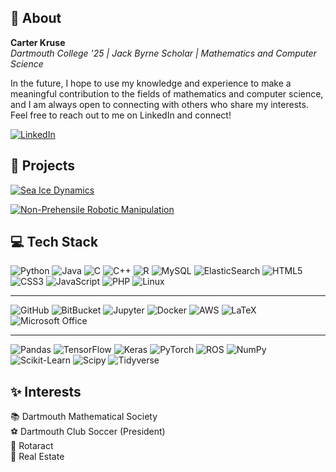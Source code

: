 ## 💫 About
**Carter Kruse** <br>
*Dartmouth College '25 | Jack Byrne Scholar | Mathematics and Computer Science*

<!-- I am passionate about using my knowledge of these subjects to tackle challenging problems and find innovative solutions.

In my studies, I have had the opportunity to work on a wide range of projects, from developing algorithms to analyze large datasets to exploring the intersection of mathematics and computer science in areas like machine learning and artificial intelligence. I am constantly striving to learn more and expand my skill set, and I am excited to see where my studies will take me in the future.

Aside from my academic pursuits, I am also heavily involved in extracurricular activities on campus. I am a member of the Dartmouth Mathematical Society and Dartmouth Outing Club and enjoy playing on the Dartmouth Club Soccer team. I am also an avid volunteer and have spent time within Dartmouth Rotaract working on projects that aim to make a positive impact in my community. -->

In the future, I hope to use my knowledge and experience to make a meaningful contribution to the fields of mathematics and computer science, and I am always open to connecting with others who share my interests. Feel free to reach out to me on LinkedIn and connect!

[![LinkedIn](https://img.shields.io/badge/LinkedIn-0077B5?style=for-the-badge&logo=linkedin&logoColor=white)](https://linkedin.com/in/carter-j-kruse)

## 🔭 Projects
[![Sea Ice Dynamics](https://img.shields.io/badge/Sea%20Ice%20Dynamics-000000?style=for-the-badge&logo=github&logoColor=white)](https://github.com/CarterKruse/Sea-Ice-Dynamics)

[![Non-Prehensile Robotic Manipulation](https://img.shields.io/badge/Non&mdash;Prehensile%20Robotic%20Manipulation-000000?style=for-the-badge&logo=github&logoColor=white)](https://github.com/correlllab/MAGPIE)

## 💻 Tech Stack
![Python](https://img.shields.io/badge/Python-3670A0?style=for-the-badge&logo=python&logoColor=FFDD54) ![Java](https://img.shields.io/badge/Java-ED8B00?style=for-the-badge&logo=openjdk&logoColor=white) ![C](https://img.shields.io/badge/C-00599C?style=for-the-badge&logo=c&logoColor=white) ![C++](https://img.shields.io/badge/C++-00599C?style=for-the-badge&logo=c%2B%2B&logoColor=white) ![R](https://img.shields.io/badge/R-276DC3?style=for-the-badge&logo=r&logoColor=white) ![MySQL](https://img.shields.io/badge/MySQL-000000?style=for-the-badge&logo=mysql&logoColor=white) ![ElasticSearch](https://img.shields.io/badge/-ElasticSearch-005571?style=for-the-badge&logo=elasticsearch) ![HTML5](https://img.shields.io/badge/HTML5-E34F26?style=for-the-badge&logo=html5&logoColor=white) ![CSS3](https://img.shields.io/badge/CSS3-1572B6?style=for-the-badge&logo=css3&logoColor=white) ![JavaScript](https://img.shields.io/badge/JavaScript-323330?style=for-the-badge&logo=javascript&logoColor=F7DF1E) ![PHP](https://img.shields.io/badge/PHP-777BB4?style=for-the-badge&logo=php&logoColor=white) ![Linux](https://img.shields.io/badge/Linux-FCC624?style=for-the-badge&logo=linux&logoColor=black)

---

![GitHub](https://img.shields.io/badge/GitHub-000000?style=for-the-badge&logo=github&logoColor=white) ![BitBucket](https://img.shields.io/badge/BitBucket-1782D5?style=for-the-badge&logo=bitbucket&logoColor=white) ![Jupyter](https://img.shields.io/badge/Jupyter-F37626?style=for-the-badge&logo=jupyter&logoColor=white) ![Docker](https://img.shields.io/badge/Docker-0DB7ED?style=for-the-badge&logo=docker&logoColor=white) ![AWS](https://img.shields.io/badge/AWS-FF9900?style=for-the-badge&logo=amazon-aws&logoColor=white) ![LaTeX](https://img.shields.io/badge/LaTeX-008080?style=for-the-badge&logo=latex&logoColor=white) ![Microsoft Office](https://img.shields.io/badge/Microsoft%20Office-D83B01?style=for-the-badge&logo=microsoft&logoColor=white)

---

![Pandas](https://img.shields.io/badge/Pandas-150458?style=for-the-badge&logo=pandas&logoColor=white) ![TensorFlow](https://img.shields.io/badge/TensorFlow-FF6F00?style=for-the-badge&logo=tensorflow&logoColor=white) ![Keras](https://img.shields.io/badge/Keras-D00000?style=for-the-badge&logo=keras&logoColor=white) ![PyTorch](https://img.shields.io/badge/PyTorch-EE4C2C?style=for-the-badge&logo=pytorch&logoColor=white) ![ROS](https://img.shields.io/badge/ROS-0A0FF9?style=for-the-badge&logo=ros&logoColor=white) ![NumPy](https://img.shields.io/badge/NumPy-013243?style=for-the-badge&logo=numpy&logoColor=white) ![Scikit-Learn](https://img.shields.io/badge/Scikit--Learn-F7931E?style=for-the-badge&logo=scikit-learn&logoColor=white) ![Scipy](https://img.shields.io/badge/SciPy-0C55A5?style=for-the-badge&logo=scipy&logoColor=white) ![Tidyverse](https://img.shields.io/badge/Tidyverse-242B48?style=for-the-badge&logo=tidyverse&logoColor=white)

## ✨ Interests
📚 Dartmouth Mathematical Society <br>
⚽ Dartmouth Club Soccer (President) <br>
🌱 Rotaract <br>
🏢 Real Estate
